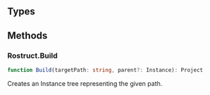 ## Types


## Methods

### Rostruct.Build
```ts
function Build(targetPath: string, parent?: Instance): Project
```
Creates an Instance tree representing the given path.
